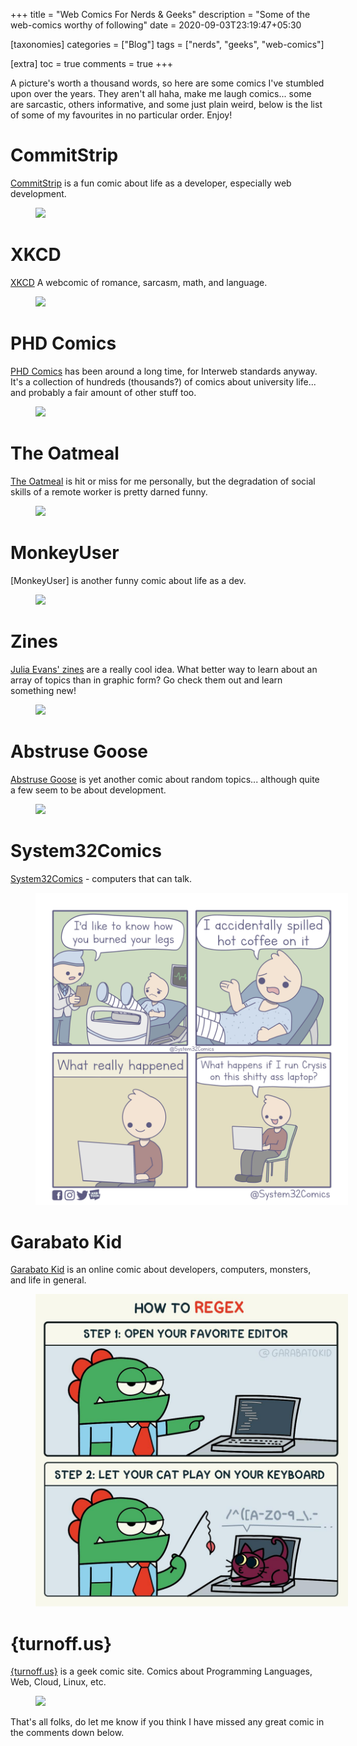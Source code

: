 +++
title = "Web Comics For Nerds & Geeks"
description = "Some of the web-comics worthy of following"
date = 2020-09-03T23:19:47+05:30

[taxonomies]
categories = ["Blog"]
tags = ["nerds", "geeks", "web-comics"]

[extra]
toc = true
comments = true
+++

 A picture's worth a thousand words, so here are some comics I've stumbled upon over the years. They aren't all haha, make me laugh comics... some are sarcastic, others informative, and some just plain weird, below is the list of some of my favourites in no particular order. Enjoy!

 <!-- more -->

# CommitStrip
[CommitStrip](https://www.commitstrip.com/en/?) is a fun comic about life as a developer, especially web development.

<figure class="image center mb-2">
    <img src="https://www.commitstrip.com/wp-content/uploads/2016/07/Strip-Do-you-remember-650-finalenglish-1.jpg" style="max-width: 500px">
</figure>

# XKCD

[XKCD](https://xkcd.com/) A webcomic of romance, sarcasm, math, and language.

<figure class="image center mb-2">
    <img src="https://imgs.xkcd.com/comics/travel_ghosts_2x.png" style="max-width: 500px">
</figure>

# PHD Comics
[PHD Comics](http://phdcomics.com/comics/most_popular.php) has been around a long time, for Interweb standards anyway. It's a collection of hundreds (thousands?) of comics about university life... and probably a fair amount of other stuff too.

<figure class="image center mb-2">
    <img src="http://phdcomics.com/comics/archive/phd031714s.gif" style="max-width: 500px">
</figure>

# The Oatmeal
[The Oatmeal](https://theoatmeal.com/) is hit or miss for me personally, but the degradation of social skills of a remote worker is pretty darned funny.

<figure class="image center mb-2">
    <img src="https://s3.amazonaws.com/theoatmeal-img/comics/working_home/6.png" style="max-width: 500px">
</figure>

# MonkeyUser
[MonkeyUser] is another funny comic about life as a dev.

<figure class="image center mb-2">
    <img src="https://www.monkeyuser.com/assets/images/2017/40-steps-to-reproduce.png" style="max-width: 500px">
</figure>

# Zines
[Julia Evans' zines](https://wizardzines.com/) are a really cool idea. What better way to learn about an array of topics than in graphic form? Go check them out and learn something new!

<figure class="image center mb-2">
    <img src="https://wizardzines.com/zines/wizard/cover_hubc7de01c80a5456cc3b07b5676bc000a_364079_800x0_resize_q75_box.jpg" style="max-width: 500px">
</figure>

# Abstruse Goose
[Abstruse Goose](https://abstrusegoose.com) is yet another comic about random topics... although quite a few seem to be about development.

<figure class="image center mb-2">
    <img src="https://abstrusegoose.com/strips/alice_and_bob.png" style="max-width: 500px">
</figure>

# System32Comics
[System32Comics](https://www.webtoons.com/en/challenge/system32comics/list?title_no=235074) - computers that can talk.

<figure class="image center mb-2">
    <img src="./system32.jpg" style="max-width: 500px">
</figure>

# Garabato Kid
[Garabato Kid](https://twitter.com/garabatokid/) is an online comic about developers, computers, monsters, and life in general. 

<figure class="image center mb-2">
    <img src="./garabato-kid.jpg" style="max-width: 500px">
</figure>

# {turnoff.us}
[{turnoff.us}](https://turnoff.us/) is a geek comic site. Comics about Programming Languages, Web, Cloud, Linux, etc.


<figure class="image center mb-2">
    <img src="https://turnoff.us/image/en/when-ai-meets-war.png" style="max-width: 500px">
</figure>

That's all folks, do let me know if you think I have missed any great comic in the comments down below.